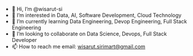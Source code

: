 - 👋 Hi, I’m @wisarut-si
- 👀 I’m interested in Data, AI, Software Development, Cloud Technology
- 🌱 I’m currently learning Data Engineering, Devop Engineering, Full Stack Engineering
- 💞️ I’m looking to collaborate on Data Science, Devops, Full Stack Developer
- 📫 How to reach me email: wisarut.sirimart@gmail.com 

<!---
wisarut-sirimart/wisarut-sirimart is a ✨ special ✨ repository because its `README.md` (this file) appears on your GitHub profile.
You can click the Preview link to take a look at your changes.
--->
